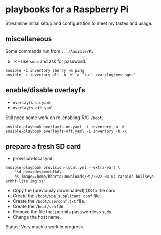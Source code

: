 # playbooks for a Raspberry Pi

Streamline initial setup and configuration to meet my tastes and usage.

## miscellaneous

Some commands run from `.../Ansible/Pi`

`-b -K` - use `sudo` and ask for password.

```text
ansible -i inventory zberry -m ping
ansible -i inventory all -b -K -a "tail /var/log/messages"
```

## enable/disable overlayfs

* `overlayfs-on.yaml`
* `overlayfs-off.yaml`

Still need some work on re-enabling R/O `/boot`.

```text
ansible-playbook overlayfs-on.yaml -i inventory -b -K
ansible-playbook overlayfs-off.yaml -i inventory -b -K
```

## prepare a fresh SD card

* provision-local.yml

```text
ansible-playbook provision-local.yml --extra-vars \
    "sd_dev=/dev/mmcblk0\
    os_image=/home/hbarta/Downloads/Pi/2022-04-04-raspios-bullseye-armhf-lite.img.xz"
```

* Copy the (previously downloaded) OS to the card.
* Create the `/boot/wpa_supplicant.conf` file.
* Create the `/boot/userconf.txt` file.
* Create the `/boot/ssh` file.
* Remove the file that permits passwordless `sudo`.
* Change the host name.

Status: Very much a work in progress.
